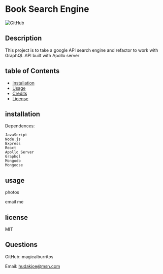 # Book Search Engine

![GitHub](https://img.shields.io/github/license/magicalburritos/BookSearch2.0)

## Description

This project is to take a google API search engine and refactor to work with GraphQL API built with Apollo server

## table of Contents

- [Installation](#installation)
- [Usage](#usage)
- [Credits](#credits)
- [License](#license)

## installation

Dependences:

```
JavaScript
Node.js
Express
React
Apollo Server
Graphql
Mongodb
Mongoose
```

## usage

photos

email me

## license

MIT

## Questions

GitHub: magicalburritos

Email: hudakjoe@msn.com
